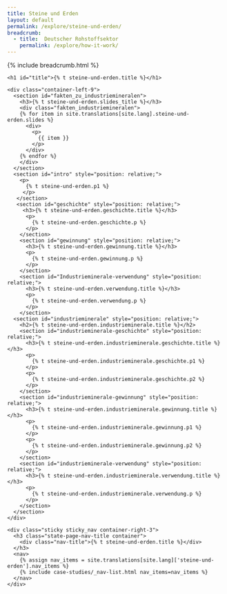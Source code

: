 ```yaml
---
title: Steine und Erden
layout: default
permalink: /explore/steine-und-erden/
breadcrumb:
  - title:  Deutscher Rohstoffsektor
    permalink: /explore/how-it-work/
---
```

<link rel="stylesheet" type="text/css" href="{{ site.baseurl_root }}/css/slick-theme.css"/>
<link rel="stylesheet" type="text/css" href="//cdn.jsdelivr.net/jquery.slick/1.6.0/slick.css"/>

<main class="container-page-wrapper layout-state-pages">
  <section class="container" style="position: relative;">
    {% include breadcrumb.html %}

    <h1 id="title">{% t steine-und-erden.title %}</h1>

    <div class="container-left-9">
      <section id="fakten_zu_industriemineralen">
        <h3>{% t steine-und-erden.slides_title %}</h3>
        <div class="fakten_industriemineralen">
        {% for item in site.translations[site.lang].steine-und-erden.slides %}
          <div>
            <p>
              {{ item }}
            </p>
          </div>
        {% endfor %}
        </div>
      </section>
      <section id="intro" style="position: relative;">
        <p>
          {% t steine-und-erden.p1 %}
         </p>
       </section>
       <section id="geschichte" style="position: relative;">
         <h3>{% t steine-und-erden.geschichte.title %}</h3>
          <p>
            {% t steine-und-erden.geschichte.p %}
          </p>
        </section>
        <section id="gewinnung" style="position: relative;">
          <h3>{% t steine-und-erden.gewinnung.title %}</h3>
          <p>
            {% t steine-und-erden.gewinnung.p %}
          </p>
        </section>
        <section id="Industrieminerale-verwendung" style="position: relative;">
          <h3>{% t steine-und-erden.verwendung.title %}</h3>
          <p>
            {% t steine-und-erden.verwendung.p %}
          </p>
        </section>
      <section id="industrieminerale" style="position: relative;">
        <h2>{% t steine-und-erden.industrieminerale.title %}</h2>
        <section id="industrieminerale-geschichte" style="position: relative;">
          <h3>{% t steine-und-erden.industrieminerale.geschichte.title %}</h3>
          <p>
            {% t steine-und-erden.industrieminerale.geschichte.p1 %}
          </p>
          <p>
            {% t steine-und-erden.industrieminerale.geschichte.p2 %}
          </p>
        </section>
        <section id="industrieminerale-gewinnung" style="position: relative;">
          <h3>{% t steine-und-erden.industrieminerale.gewinnung.title %}</h3>
          <p>
            {% t steine-und-erden.industrieminerale.gewinnung.p1 %}
          </p>
          <p>
            {% t steine-und-erden.industrieminerale.gewinnung.p2 %}
          </p>
        </section>
        <section id="industrieminerale-verwendung" style="position: relative;">
          <h3>{% t steine-und-erden.industrieminerale.verwendung.title %}</h3>
          <p>
            {% t steine-und-erden.industrieminerale.verwendung.p %}
          </p>
        </section>
      </section>
    </div>

    <div class="sticky sticky_nav container-right-3">
      <h3 class="state-page-nav-title container">
        <div class="nav-title">{% t steine-und-erden.title %}</div>
      </h3>
      <nav>
        {% assign nav_items = site.translations[site.lang]['steine-und-erden'].nav_items %}
        {% include case-studies/_nav-list.html nav_items=nav_items %}
      </nav>
    </div>
  </section>
</main>

<script src="https://ajax.googleapis.com/ajax/libs/jquery/1.12.4/jquery.min.js"></script>
<script type="text/javascript" src="//cdn.jsdelivr.net/jquery.slick/1.6.0/slick.min.js"></script>
<script type="text/javascript" src="{{ site.baseurl_root }}/js/lib/static.min.js" charset="utf-8"></script>

<script type="text/javascript">
    $(document).ready(function(){
      $('.fakten_industriemineralen').slick({
        dots: true,
        speed: 500
      });
    });
</script>
